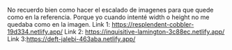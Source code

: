 No recuerdo bien como hacer el escalado de imagenes para que quede como en la referencia. Porque yo cuando intenté width o height no me quedaba como en la imagen.
Link 1: https://resplendent-cobbler-19d334.netlify.app/
Link 2: https://inquisitive-lamington-3c88ec.netlify.app/
Link 3:https://deft-jalebi-463aba.netlify.app/
